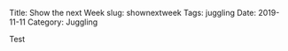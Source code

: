 Title: Show the next Week
slug: shownextweek
Tags: juggling
Date: 2019-11-11
Category: Juggling

Test